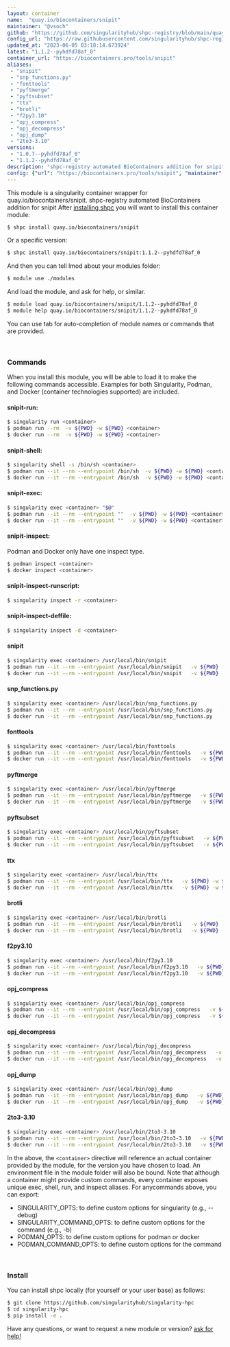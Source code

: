 ```yaml
---
layout: container
name:  "quay.io/biocontainers/snipit"
maintainer: "@vsoch"
github: "https://github.com/singularityhub/shpc-registry/blob/main/quay.io/biocontainers/snipit/container.yaml"
config_url: "https://raw.githubusercontent.com/singularityhub/shpc-registry/main/quay.io/biocontainers/snipit/container.yaml"
updated_at: "2023-06-05 03:18:14.673924"
latest: "1.1.2--pyhdfd78af_0"
container_url: "https://biocontainers.pro/tools/snipit"
aliases:
 - "snipit"
 - "snp_functions.py"
 - "fonttools"
 - "pyftmerge"
 - "pyftsubset"
 - "ttx"
 - "brotli"
 - "f2py3.10"
 - "opj_compress"
 - "opj_decompress"
 - "opj_dump"
 - "2to3-3.10"
versions:
 - "1.0.7--pyhdfd78af_0"
 - "1.1.2--pyhdfd78af_0"
description: "shpc-registry automated BioContainers addition for snipit"
config: {"url": "https://biocontainers.pro/tools/snipit", "maintainer": "@vsoch", "description": "shpc-registry automated BioContainers addition for snipit", "latest": {"1.1.2--pyhdfd78af_0": "sha256:2b04a58552cc774ec06deefe4161dd0ff60b3d5de60a89cf5409a55fd1d8683f"}, "tags": {"1.0.7--pyhdfd78af_0": "sha256:9d75413d3937ba09a76a50e02dcb071fc942dfc75f3b90367fc64f8cf8df1f7e", "1.1.2--pyhdfd78af_0": "sha256:2b04a58552cc774ec06deefe4161dd0ff60b3d5de60a89cf5409a55fd1d8683f"}, "docker": "quay.io/biocontainers/snipit", "aliases": {"snipit": "/usr/local/bin/snipit", "snp_functions.py": "/usr/local/bin/snp_functions.py", "fonttools": "/usr/local/bin/fonttools", "pyftmerge": "/usr/local/bin/pyftmerge", "pyftsubset": "/usr/local/bin/pyftsubset", "ttx": "/usr/local/bin/ttx", "brotli": "/usr/local/bin/brotli", "f2py3.10": "/usr/local/bin/f2py3.10", "opj_compress": "/usr/local/bin/opj_compress", "opj_decompress": "/usr/local/bin/opj_decompress", "opj_dump": "/usr/local/bin/opj_dump", "2to3-3.10": "/usr/local/bin/2to3-3.10"}}
---
```


This module is a singularity container wrapper for quay.io/biocontainers/snipit.
shpc-registry automated BioContainers addition for snipit
After [installing shpc](#install) you will want to install this container module:


```bash
$ shpc install quay.io/biocontainers/snipit
```

Or a specific version:

```bash
$ shpc install quay.io/biocontainers/snipit:1.1.2--pyhdfd78af_0
```

And then you can tell lmod about your modules folder:

```bash
$ module use ./modules
```

And load the module, and ask for help, or similar.

```bash
$ module load quay.io/biocontainers/snipit/1.1.2--pyhdfd78af_0
$ module help quay.io/biocontainers/snipit/1.1.2--pyhdfd78af_0
```

You can use tab for auto-completion of module names or commands that are provided.

<br>

### Commands

When you install this module, you will be able to load it to make the following commands accessible.
Examples for both Singularity, Podman, and Docker (container technologies supported) are included.

#### snipit-run:

```bash
$ singularity run <container>
$ podman run --rm  -v ${PWD} -w ${PWD} <container>
$ docker run --rm  -v ${PWD} -w ${PWD} <container>
```

#### snipit-shell:

```bash
$ singularity shell -s /bin/sh <container>
$ podman run --it --rm --entrypoint /bin/sh  -v ${PWD} -w ${PWD} <container>
$ docker run --it --rm --entrypoint /bin/sh  -v ${PWD} -w ${PWD} <container>
```

#### snipit-exec:

```bash
$ singularity exec <container> "$@"
$ podman run --it --rm --entrypoint ""  -v ${PWD} -w ${PWD} <container> "$@"
$ docker run --it --rm --entrypoint ""  -v ${PWD} -w ${PWD} <container> "$@"
```

#### snipit-inspect:

Podman and Docker only have one inspect type.

```bash
$ podman inspect <container>
$ docker inspect <container>
```

#### snipit-inspect-runscript:

```bash
$ singularity inspect -r <container>
```

#### snipit-inspect-deffile:

```bash
$ singularity inspect -d <container>
```


#### snipit

```bash
$ singularity exec <container> /usr/local/bin/snipit
$ podman run --it --rm --entrypoint /usr/local/bin/snipit   -v ${PWD} -w ${PWD} <container> -c " $@"
$ docker run --it --rm --entrypoint /usr/local/bin/snipit   -v ${PWD} -w ${PWD} <container> -c " $@"
```


#### snp_functions.py

```bash
$ singularity exec <container> /usr/local/bin/snp_functions.py
$ podman run --it --rm --entrypoint /usr/local/bin/snp_functions.py   -v ${PWD} -w ${PWD} <container> -c " $@"
$ docker run --it --rm --entrypoint /usr/local/bin/snp_functions.py   -v ${PWD} -w ${PWD} <container> -c " $@"
```


#### fonttools

```bash
$ singularity exec <container> /usr/local/bin/fonttools
$ podman run --it --rm --entrypoint /usr/local/bin/fonttools   -v ${PWD} -w ${PWD} <container> -c " $@"
$ docker run --it --rm --entrypoint /usr/local/bin/fonttools   -v ${PWD} -w ${PWD} <container> -c " $@"
```


#### pyftmerge

```bash
$ singularity exec <container> /usr/local/bin/pyftmerge
$ podman run --it --rm --entrypoint /usr/local/bin/pyftmerge   -v ${PWD} -w ${PWD} <container> -c " $@"
$ docker run --it --rm --entrypoint /usr/local/bin/pyftmerge   -v ${PWD} -w ${PWD} <container> -c " $@"
```


#### pyftsubset

```bash
$ singularity exec <container> /usr/local/bin/pyftsubset
$ podman run --it --rm --entrypoint /usr/local/bin/pyftsubset   -v ${PWD} -w ${PWD} <container> -c " $@"
$ docker run --it --rm --entrypoint /usr/local/bin/pyftsubset   -v ${PWD} -w ${PWD} <container> -c " $@"
```


#### ttx

```bash
$ singularity exec <container> /usr/local/bin/ttx
$ podman run --it --rm --entrypoint /usr/local/bin/ttx   -v ${PWD} -w ${PWD} <container> -c " $@"
$ docker run --it --rm --entrypoint /usr/local/bin/ttx   -v ${PWD} -w ${PWD} <container> -c " $@"
```


#### brotli

```bash
$ singularity exec <container> /usr/local/bin/brotli
$ podman run --it --rm --entrypoint /usr/local/bin/brotli   -v ${PWD} -w ${PWD} <container> -c " $@"
$ docker run --it --rm --entrypoint /usr/local/bin/brotli   -v ${PWD} -w ${PWD} <container> -c " $@"
```


#### f2py3.10

```bash
$ singularity exec <container> /usr/local/bin/f2py3.10
$ podman run --it --rm --entrypoint /usr/local/bin/f2py3.10   -v ${PWD} -w ${PWD} <container> -c " $@"
$ docker run --it --rm --entrypoint /usr/local/bin/f2py3.10   -v ${PWD} -w ${PWD} <container> -c " $@"
```


#### opj_compress

```bash
$ singularity exec <container> /usr/local/bin/opj_compress
$ podman run --it --rm --entrypoint /usr/local/bin/opj_compress   -v ${PWD} -w ${PWD} <container> -c " $@"
$ docker run --it --rm --entrypoint /usr/local/bin/opj_compress   -v ${PWD} -w ${PWD} <container> -c " $@"
```


#### opj_decompress

```bash
$ singularity exec <container> /usr/local/bin/opj_decompress
$ podman run --it --rm --entrypoint /usr/local/bin/opj_decompress   -v ${PWD} -w ${PWD} <container> -c " $@"
$ docker run --it --rm --entrypoint /usr/local/bin/opj_decompress   -v ${PWD} -w ${PWD} <container> -c " $@"
```


#### opj_dump

```bash
$ singularity exec <container> /usr/local/bin/opj_dump
$ podman run --it --rm --entrypoint /usr/local/bin/opj_dump   -v ${PWD} -w ${PWD} <container> -c " $@"
$ docker run --it --rm --entrypoint /usr/local/bin/opj_dump   -v ${PWD} -w ${PWD} <container> -c " $@"
```


#### 2to3-3.10

```bash
$ singularity exec <container> /usr/local/bin/2to3-3.10
$ podman run --it --rm --entrypoint /usr/local/bin/2to3-3.10   -v ${PWD} -w ${PWD} <container> -c " $@"
$ docker run --it --rm --entrypoint /usr/local/bin/2to3-3.10   -v ${PWD} -w ${PWD} <container> -c " $@"
```



In the above, the `<container>` directive will reference an actual container provided
by the module, for the version you have chosen to load. An environment file in the
module folder will also be bound. Note that although a container
might provide custom commands, every container exposes unique exec, shell, run, and
inspect aliases. For anycommands above, you can export:

 - SINGULARITY_OPTS: to define custom options for singularity (e.g., --debug)
 - SINGULARITY_COMMAND_OPTS: to define custom options for the command (e.g., -b)
 - PODMAN_OPTS: to define custom options for podman or docker
 - PODMAN_COMMAND_OPTS: to define custom options for the command

<br>

### Install

You can install shpc locally (for yourself or your user base) as follows:

```bash
$ git clone https://github.com/singularityhub/singularity-hpc
$ cd singularity-hpc
$ pip install -e .
```

Have any questions, or want to request a new module or version? [ask for help!](https://github.com/singularityhub/singularity-hpc/issues)